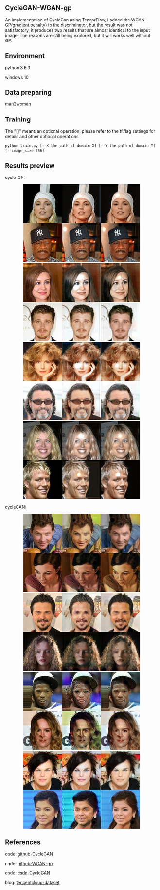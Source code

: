 ## CycleGAN-WGAN-gp
An implementation of CycleGan using TensorFlow, I added the WGAN-GP(gradient penalty) to the discriminator, but the result was not satisfactory, it produces two results that are almost identical to the input image. The reasons are still being explored, but it will works well without GP.

## Environment
python 3.6.3

windows 10

## Data preparing
[man2woman](https://pan.baidu.com/s/1i5qY3yt)

## Training
The "[]" means an optional operation, please refer to the tf.flag settings for details and other optional operations
```
python train.py [--X the path of domain X] [--Y the path of domain Y] [--image_size 256]
```

## Results preview
cycle-GP:

<p align="center">
  <img src="/Related images/step-17100.png">
  <img src="/Related images/step-17200.png">
  <img src="/Related images/step-17300.png">
  <img src="/Related images/step-17400.png">
</p>


cycleGAN:

<p align="center">
  <img src="/Related images/out17100.png">
  <img src="/Related images/out17200.png">
  <img src="/Related images/out17300.png">
  <img src="/Related images/out17400.png">
</p>

## References
code: [github-CycleGAN](https://github.com/vanhuyz/CycleGAN-TensorFlow)

code: [github-WGAN-gp](https://github.com/igul222/improved_wgan_training)

code: [csdn-CycleGAN](https://blog.csdn.net/jiongnima/article/details/80113976)

blog: [tencentcloud-dataset](https://cloud.tencent.com/developer/article/1064970)
